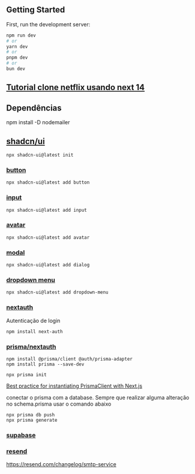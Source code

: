 ## Getting Started

First, run the development server:

```bash
npm run dev
# or
yarn dev
# or
pnpm dev
# or
bun dev
```

## [Tutorial clone netflix usando next 14](https://www.youtube.com/watch?v=mTW3V2IpOrg&list=WL&index=45&ab_channel=JanMarshal)

## Dependências

npm install -D nodemailer

## [shadcn/ui](https://ui.shadcn.com/)

```
npx shadcn-ui@latest init
```

### [button](https://ui.shadcn.com/docs/components/button)

```
npx shadcn-ui@latest add button
```

### [input](https://ui.shadcn.com/docs/components/input)

```
npx shadcn-ui@latest add input
```

### [avatar](https://ui.shadcn.com/docs/components/avatar)

```
npx shadcn-ui@latest add avatar
```

### [modal](https://ui.shadcn.com/docs/components/dialog)

```
npx shadcn-ui@latest add dialog
```

### [dropdown menu](https://ui.shadcn.com/docs/components/dropdown-menu)

```
npx shadcn-ui@latest add dropdown-menu
```

### [nextauth](https://next-auth.js.org/getting-started/example)

<p>Autenticação de login</p>

```
npm install next-auth
```

### [prisma/nextauth](https://authjs.dev/reference/adapter/prisma?_gl=1*v9mulu*_gcl_au*NDkwMjk4MTE4LjE3MDQ0ODUyNjY.)

```
npm install @prisma/client @auth/prisma-adapter
npm install prisma --save-dev
```

```
npx prisma init
```

[Best practice for instantiating PrismaClient with Next.js](https://www.prisma.io/docs/orm/more/help-and-troubleshooting/help-articles/nextjs-prisma-client-dev-practices)

conectar o prisma com a database. Sempre que realizar alguma alteração no schema.prisma usar o comando abaixo

```
npx prisma db push
npx prisma generate
```

### [supabase](https://supabase.com/)

### [resend](https://resend.com/home)

https://resend.com/changelog/smtp-service

